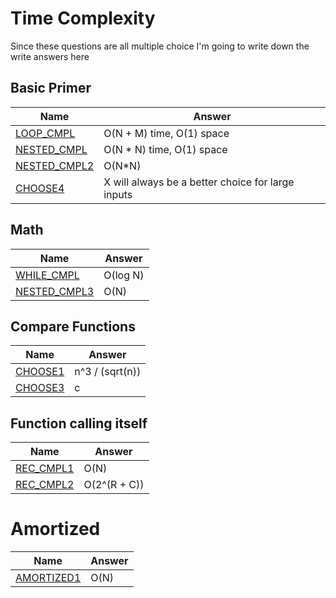# Time Complexity
Since these questions are all multiple choice I'm going to write down the write answers here

## Basic Primer
| Name | Answer |
| --- | --- |
| [LOOP_CMPL](https://www.interviewbit.com/problems/loop_cmpl) | O(N + M) time, O(1) space |
| [NESTED_CMPL](https://www.interviewbit.com/problems/nested_cmpl) | O(N * N) time, O(1) space |
| [NESTED_CMPL2](https://www.interviewbit.com/problems/nested_cmpl2/) | O(N*N) |
| [CHOOSE4](https://www.interviewbit.com/problems/choose4/) | X will always be a better choice for large inputs

## Math
| Name | Answer |
| --- | --- |
| [WHILE_CMPL](https://www.interviewbit.com/problems/while_cmpl/) | O(log N)
| [NESTED_CMPL3](https://www.interviewbit.com/problems/nested_cmpl3/) | O(N)


## Compare Functions
| Name | Answer |
| --- | --- |
| [CHOOSE1](https://www.interviewbit.com/problems/choose1/) | n^3 / (sqrt(n))
| [CHOOSE3](https://www.interviewbit.com/problems/choose3/) | c |

## Function calling itself
| Name | Answer |
| --- | --- |
|[REC_CMPL1](https://www.interviewbit.com/problems/rec_cmpl1/) | O(N)
|[REC_CMPL2](https://www.interviewbit.com/problems/rec_cmpl2/) | O(2^(R + C))

# Amortized 
| Name | Answer |
| --- | --- |
| [AMORTIZED1](https://www.interviewbit.com/problems/amortized1/) | O(N)
